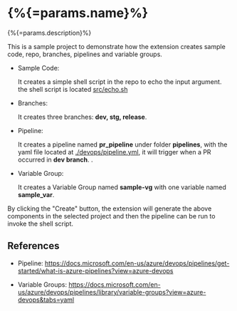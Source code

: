 # {%{=params.name}%}

{%{=params.description}%}

This is a sample project to demonstrate how the extension creates sample code, repo, branches, pipelines and variable groups.

- Sample Code:

  It creates a simple shell script in the repo to echo the input argument.
the shell script is located [src/echo.sh](src/echo.sh)

- Branches:

  It creates three branches: **dev, stg, release**.

- Pipeline:

  It creates a pipeline named **pr_pipeline** under folder **pipelines**, with the yaml file located at [./devops/pipeline.yml](./devops/pipeline.yml), it will trigger when a PR occurred in **dev branch**. .

- Variable Group:

  It creates a Variable Group named **sample-vg** with one variable named **sample_var**.

By clicking the "Create" button, the extension will generate the above components in the selected project and then the pipeline can be run to invoke the shell script.

## References

- Pipeline:
https://docs.microsoft.com/en-us/azure/devops/pipelines/get-started/what-is-azure-pipelines?view=azure-devops

- Variable Groups:
https://docs.microsoft.com/en-us/azure/devops/pipelines/library/variable-groups?view=azure-devops&tabs=yaml